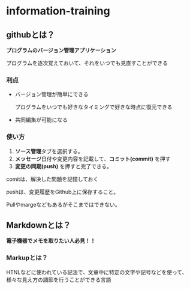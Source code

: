 # information-training

## githubとは？

**プログラムのバージョン管理アプリケーション**

プログラムを逐次覚えておいて、それをいつでも見直すことができる

### 利点
* バージョン管理が簡単にできる

    プログラムをいつでも好きなタイミングで好きな時点に復元できる

* 共同編集が可能になる

### 使い方
1. **ソース管理**タブを選択する。
2. **メッセージ**日付や変更内容を記載して、**コミット(commit)** を押す
3. **変更の同期(push)** を押すと完了できる。

comitは、解決した問題を記憶しておく

pushは、変更履歴をGithub上に保存すること。

Pullやmargeなどもあるがそこまではできない。


## Markdownとは？

**電子機器でメモを取りたい人必見！！**

### Markupとは？

HTNLなどに使われている記法で、文章中に特定の文字や記号などを使って、様々な見え方の調節を行うことができる言語

